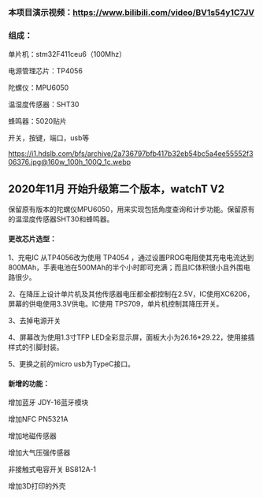 ### 本项目演示视频：https://www.bilibili.com/video/BV1s54y1C7JV

### 组成：

单片机：stm32F411ceu6（100Mhz）

电源管理芯片：TP4056

陀螺仪：MPU6050

温湿度传感器：SHT30

蜂鸣器：5020贴片

开关，按键，端口，usb等

https://i1.hdslb.com/bfs/archive/2a736797bfb417b32eb54bc5a4ee55552f306376.jpg@160w_100h_100Q_1c.webp



## 2020年11月 开始升级第二个版本，watchT V2

保留原有版本的陀螺仪MPU6050，用来实现包括角度查询和计步功能。保留原有的温湿度传感器SHT30和蜂鸣器。

#### 更改芯片选型：

1、充电IC 从TP4056改为使用 TP4054 ，通过设置PROG电阻使其充电电流达到800MAh，手表电池在500MAh的半个小时即可充满；而且IC体积很小且外围电路很少。

2、在降压上设计单片机及其他传感器电压都全都控制在2.5V，IC使用XC6206，屏幕的供电使用3.3V供电。IC使用 TPS709，单片机控制其降压开关。 

3、去掉电源开关

4、屏幕改为使用1.3寸TFP LED全彩显示屏，面板大小为26.16*29.22，使用接插样式的引脚封装。

5、更换之前的micro usb为TypeC接口。

#### 新增的功能：

增加蓝牙 JDY-16蓝牙模块

增加NFC PN5321A

增加地磁传感器

增加大气压强传感器

非接触式电容开关  BS812A-1

增加3D打印的外壳	

